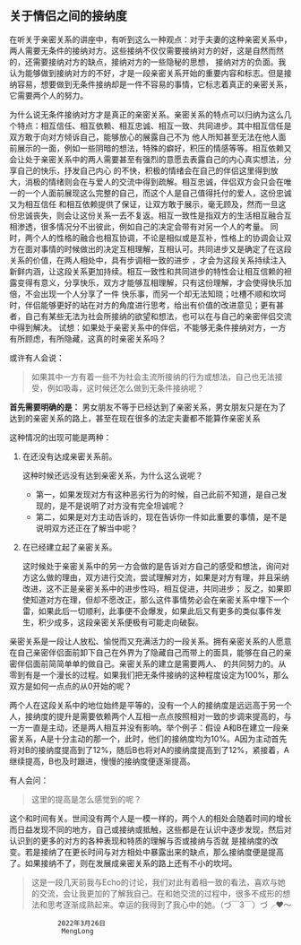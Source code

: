 ## 关于情侣之间的接纳度

在听关于亲密关系的讲座中，有听到这么一种观点：对于夫妻的这种亲密关系中，两人需要无条件的接纳对方。这些接纳不仅仅需要接纳对方的好，这是自然而然的，还需要接纳对方的缺点，接纳对方的一些隐秘的思想，
接纳对方的负面。我认为能够做到接纳对方的不好，才是一段亲密关系开始的重要内容和标志。但是接纳容易，想要做到无条件接纳却是一件不容易的事情，它标志着真正的亲密关系，它需要两个人的努力。

为什么说无条件接纳对方才是真正的亲密关系。亲密关系的特点可以归纳为这么几个特点：相互信任、相互依赖、相互忠诚、相互一致、共同进步。其中相互信任是双方敢于向对方倾诉自己，能够放心的展露自己不为
他人所知甚至无法在他人面前展示的一面，例如一些阴暗的想法，特殊的癖好，积压的情感等等。相互依赖又会让处于亲密关系中的两人需要甚至有强烈的意愿去表露自己的内心真实想法，分享自己的快乐，抒发自己内心
的不快，积极的情绪会在自己的伴侣这里得到放大，消极的情绪则会在与爱人的交流中得到疏解。相互忠诚，伴侣双方会只会在唯一的一个人面前展现这么完整的自己，而这个人是自己值得托付的爱人，这份忠诚又为相互信任
和相互依赖提供了保证，让双方敢于展示，毫无顾及，然而一旦这份忠诚丧失，则会让这份关系一去不复返。相互一致性是指双方的生活相互融合互相渗透，很多情况分不出彼此，例如自己的决定会带有对另一个人的考量。
同时，两个人的性格的融合也相互协调，不论是相似或是互补，性格上的协调会让双方在面对事情的时候做出的决定互相理解，互相认可。共同进步又是确定了在这段关系的价值，在两人相处中，具有步调相一致的进步
，才会为这段关系持续注入新鲜内涵，让这段关系更加持续。相互一致性和共同进步的特性会让相互信赖的袒露变得有意义，分享快乐，双方才能够互相理解，只有这份理解，才会使得快乐加倍，不会出现一个人分享了一件
快乐事，而另一个却无法知晓；吐槽不顺和坎坷时，伴侣能够更好的站在对方的角度进行思考，给出有价值的改进意见；更有甚者，自己有某些无法为社会所接纳的欲望和想法，也可以在与自己的亲密伴侣交流中得到解决。
试想：如果处于亲密关系中的伴侣，不能够无条件接纳对方，一方有所顾虑，有所隐藏，这真的时亲密关系吗？

或许有人会说：

>如果其中一方有着一些不为社会主流所接纳的行为或想法，自己也无法接受，例如吸毒，这时候还怎么做到无条件接纳呢？

**首先需要明确的是：** 男女朋友不等于已经达到了亲密关系，男女朋友只是在为了达到的亲密关系的路上，甚至在现在很多的法定夫妻都不能算作亲密关系

这种情况的出现可能是两种：
1. 在还没有达成亲密关系前。
   
   这种时候还远没有达到亲密关系，为什么这么说呢？
   - 第一，如果发现对方有这种恶劣行为的时候，自己此前不知道，是自己发现的，是不是说明了对方没有完全坦诚呢？
   - 第二，如果是对方主动告诉的，现在告诉你一件如此重要的事情，是不是说明双方还正在了解当中呢？
2. 在已经建立起了亲密关系。
   
   这时候处于亲密关系中的另一方会做的是告诉对方自己的感受和想法，询问对方这么做的理由，双方进行交流，尝试理解对方，如果是对方有理，并且采纳改进，这不正是亲密关系中的进步性吗，相互促进，共同进步；
   反之，如果即使知道对方在理，但却不愿改正，那么这件事情势必会在亲密关系中埋下一个雷，如果此后一切顺利，此事便不会爆发，如果此后又有更多的类似事件发生，积少成多，这段亲密关系便极有可能走向破裂。

亲密关系是一段让人放松、愉悦而又充满活力的一段关系。拥有亲密关系的人愿意在自己亲密伴侣面前卸下自己在外界为了隐藏自己而带上的面具，能够在自己的亲密伴侣面前简简单单的做自己。亲密关系的建立是需要两人、
的共同努力的。从零到有是一个漫长的过程。如果我们把无条件接纳的这种程度设定为100%，那么双方是如何一点点的从0开始的呢？

两个人在这段关系中的地位始终是平等的，没有一个人的接纳度是远远高于另一个人，接纳度的提升是需要依赖两个人互相一点点按照相对一致的步调来提高的，与一方一直是主动，还是两人相互并没有影响。举个例子：假设
A和B在建立一段亲密关系，A是十分主动的那一个，此时，他们的接纳度均为10%。A因为主动首先将对B的接纳度提高到了12%，随后B也将对A的接纳度提高到了12%，紧接着，A继续提高，B也及时跟进，慢慢的接纳度便逐渐提高。

有人会问：
>这里的提高是怎么感觉到的呢？

这个和时间有关。世间没有两个人是一模一样的，两个人的相处会随着时间的增长而日益发现不同的地方，自己或接纳或抵触，这些都是在认识中逐步发现，然后对认识到的更多的对方的各种表现和特质的理解与否或接纳与否就
是接纳度的改变。若是接纳了在更长时间与对方相处中暴露出来的缺点，那么接纳度便是提高了。如果接纳不了，则在发展成亲密关系的路上还有不小的坎坷。

>这是一段几天前我与Echo的讨论，我们对此有着相一致的看法，喜欢与她的交流，会让我更加的了解我自己。在和她交流的过程中，很多不成形的想法和思考逐渐成熟起来。幸运的我得到了我心中的她。（づ￣3￣）づ╭❤～

                2022年3月26日
                 MengLong